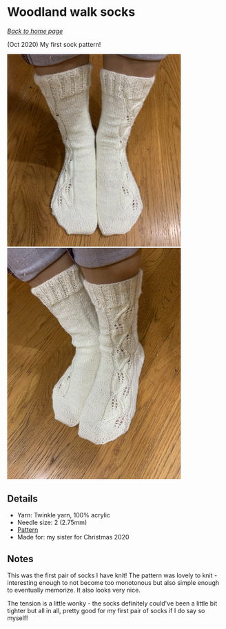 # Woodland walk socks

[*Back to home page*](..)

(Oct 2020) My first sock pattern! 

<img src="media/woodland_walk_socks1.jpg" style="max-width: 80%" />
<img src="media/woodland_walk_socks2.jpg" style="max-width: 80%" />

## Details
- Yarn: Twinkle yarn, 100% acrylic
- Needle size: 2 (2.75mm) 
- [Pattern](https://www.ravelry.com/patterns/library/woodland-walk-socks)
- Made for: my sister for Christmas 2020 

## Notes
This was the first pair of socks I have knit! The pattern was lovely to knit - interesting enough to not become too monotonous but also simple enough to eventually memorize. It also looks very nice. 

The tension is a little wonky - the socks definitely could've been a little bit tighter but all in all, pretty good for my first pair of socks if I do say so myself! 
